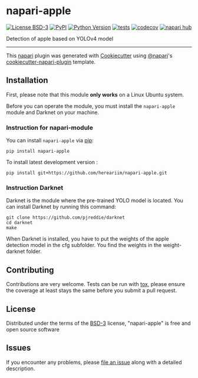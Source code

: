 # napari-apple

[![License BSD-3](https://img.shields.io/pypi/l/napari-apple.svg?color=green)](https://github.com/hereariim/napari-apple/raw/main/LICENSE)
[![PyPI](https://img.shields.io/pypi/v/napari-apple.svg?color=green)](https://pypi.org/project/napari-apple)
[![Python Version](https://img.shields.io/pypi/pyversions/napari-apple.svg?color=green)](https://python.org)
[![tests](https://github.com/hereariim/napari-apple/workflows/tests/badge.svg)](https://github.com/hereariim/napari-apple/actions)
[![codecov](https://codecov.io/gh/hereariim/napari-apple/branch/main/graph/badge.svg)](https://codecov.io/gh/hereariim/napari-apple)
[![napari hub](https://img.shields.io/endpoint?url=https://api.napari-hub.org/shields/napari-apple)](https://napari-hub.org/plugins/napari-apple)

Detection of apple based on YOLOv4 model

----------------------------------

This [napari] plugin was generated with [Cookiecutter] using [@napari]'s [cookiecutter-napari-plugin] template.

<!--
Don't miss the full getting started guide to set up your new package:
https://github.com/napari/cookiecutter-napari-plugin#getting-started

and review the napari docs for plugin developers:
https://napari.org/plugins/index.html
-->

## Installation

First, please note that this module **only works** on a Linux Ubuntu system.

Before you can operate the module, you must install the `napari-apple` module and Darknet on your machine.

### Instruction for napari-module

You can install `napari-apple` via [pip]:

    pip install napari-apple

To install latest development version :

    pip install git+https://github.com/hereariim/napari-apple.git

### Instruction Darknet

Darknet is the module where the pre-trained YOLO model is located. You can install Darknet by running this command:

    git clone https://github.com/pjreddie/darknet
    cd darknet
    make
    
When Darknet is installed, you have to put the weights of the apple detection model in the cfg subfolder. You find the weights in the weight-darknet folder. 

## Contributing

Contributions are very welcome. Tests can be run with [tox], please ensure
the coverage at least stays the same before you submit a pull request.

## License

Distributed under the terms of the [BSD-3] license,
"napari-apple" is free and open source software

## Issues

If you encounter any problems, please [file an issue] along with a detailed description.

[napari]: https://github.com/napari/napari
[Cookiecutter]: https://github.com/audreyr/cookiecutter
[@napari]: https://github.com/napari
[MIT]: http://opensource.org/licenses/MIT
[BSD-3]: http://opensource.org/licenses/BSD-3-Clause
[GNU GPL v3.0]: http://www.gnu.org/licenses/gpl-3.0.txt
[GNU LGPL v3.0]: http://www.gnu.org/licenses/lgpl-3.0.txt
[Apache Software License 2.0]: http://www.apache.org/licenses/LICENSE-2.0
[Mozilla Public License 2.0]: https://www.mozilla.org/media/MPL/2.0/index.txt
[cookiecutter-napari-plugin]: https://github.com/napari/cookiecutter-napari-plugin

[file an issue]: https://github.com/hereariim/napari-apple/issues

[napari]: https://github.com/napari/napari
[tox]: https://tox.readthedocs.io/en/latest/
[pip]: https://pypi.org/project/pip/
[PyPI]: https://pypi.org/
